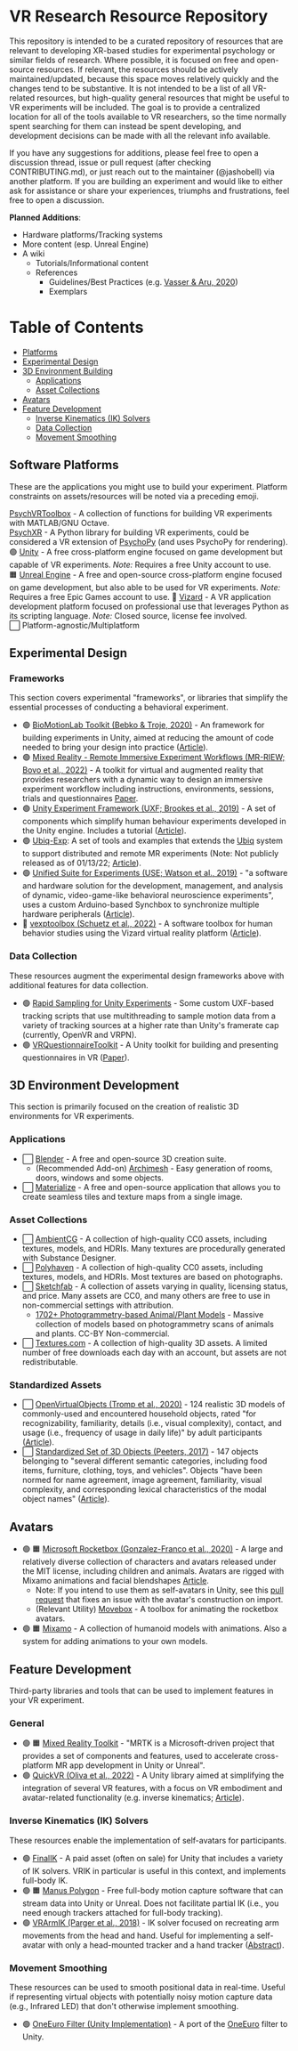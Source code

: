 # VR Research Resource Repository

This repository is intended to be a curated repository of resources that are relevant to developing XR-based studies for experimental psychology or similar fields of research. Where possible, it is focused on free and open-source resources. If relevant, the resources should be actively maintained/updated, because this space moves relatively quickly and the changes tend to be substantive. It is not intended to be a list of all VR-related resources, but high-quality general resources that might be useful to VR experiments will be included. The goal is to provide a centralized location for all of the tools available to VR researchers, so the time normally spent searching for them can instead be spent developing, and development decisions can be made with all the relevant info available. 

If you have any suggestions for additions, please feel free to open a discussion thread, issue or pull request (after checking CONTRIBUTING.md), or just reach out to the maintainer (@jashobell) via another platform. If you are building an experiment and would like to either ask for assistance or share your experiences, triumphs and frustrations, feel free to open a discussion.

**Planned Additions**:

- Hardware platforms/Tracking systems
- More content (esp. Unreal Engine)
- A wiki
    - Tutorials/Informational content
    - References
        - Guidelines/Best Practices (e.g. [Vasser & Aru, 2020](https://www.sciencedirect.com/science/article/pii/S2352250X20300683))
        - Exemplars

# Table of Contents
- [Platforms](#software-platforms)
- [Experimental Design](#experimental-design)
- [3D Environment Building](#3d-environment-building)
    - [Applications](#applications)
    - [Asset Collections](#asset-collections)
- [Avatars](#avatars)
- [Feature Development](#feature-development)
    - [Inverse Kinematics (IK) Solvers](#inverse-kinematics-ik-solvers)
    - [Data Collection](#data-collection)
    - [Movement Smoothing](#movement-smoothing)



## Software Platforms
These are the applications you might use to build your experiment. Platform constraints on assets/resources will be noted via a preceding emoji.

[PsychVRToolbox](http://psychtoolbox.org/docs/PsychVRToolbox) - A collection of functions for building VR experiments with MATLAB/GNU Octave.  
[PsychXR](psychxr.org) - A Python library for building VR experiments, could be considered a VR extension of [PsychoPy](https://www.psychopy.org/) (and uses PsychoPy for rendering).  
:green_circle: [Unity](https://unity.com/) - A free cross-platform engine focused on game development but capable of VR experiments. *Note:* Requires a free Unity account to use.  
:orange_square: [Unreal Engine](https://www.unrealengine.com/en-US) - A free and open-source cross-platform engine focused on game development, but also able to be used for VR experiments. *Note:* Requires a free Epic Games account to use.
:large_blue_diamond: [Vizard](https://www.worldviz.com/vizard-virtual-reality-software) - A VR application development platform focused on professional use that leverages Python as its scripting language. *Note:* Closed source, license fee involved.    
:white_large_square: Platform-agnostic/Multiplatform  


## Experimental Design

### Frameworks
This section covers experimental "frameworks", or libraries that simplify the essential processes of conducting a behavioral experiment.

- :green_circle: [BioMotionLab Toolkit (Bebko & Troje, 2020)](https://github.com/BioMotionLab/TUX) - An framework for building experiments in Unity, aimed at reducing the amount of code needed to bring your design into practice ([Article](https://psyarxiv.com/arvkf/)).    
- :green_circle: [Mixed Reality - Remote Immersive Experiment Workflows (MR-RIEW; Bovo et al., 2022)](https://github.com/CrowdVRLab/MR-RIEW) - A toolkit for virtual and augmented reality that provides researchers with a dynamic way to design an immersive experiment workflow including instructions, environments, sessions, trials and questionnaires [Paper](https://ieeexplore.ieee.org/document/9757432).
- :green_circle: [Unity Experiment Framework (UXF; Brookes et al., 2019)](https://github.com/immersivecognition/unity-experiment-framework) - A set of components which simplify human behaviour experiments developed in the Unity engine. Includes a tutorial ([Article](https://link.springer.com/article/10.3758/s13428-019-01242-0)).
- :green_circle: [Ubiq-Exp](https://ubiq.online/publications/ubiq-exp/): A set of tools and examples that extends the [Ubiq](https://github.com/UCL-VR/ubiq/) system to support distributed and remote MR experiments (Note: Not publicly released as of 01/13/22; [Article](https://www.frontiersin.org/articles/10.3389/frvir.2022.912078/full)).
- :green_circle: [Unified Suite for Experiments (USE; Watson et al., 2019)](http://accl.psy.vanderbilt.edu/resources/analysis-tools/unifiedsuiteforexperiments/) - "a software and hardware solution for the development, management, and analysis of dynamic, video-game-like behavioral neuroscience experiments", uses a custom Arduino-based Synchbox to synchronize multiple hardware peripherals ([Article](https://www.sciencedirect.com/science/article/abs/pii/S0165027019302316)).
- :large_blue_diamond: [vexptoolbox (Schuetz et al., 2022)](https://github.com/ischtz/vizard-experiment-toolbox) - A software toolbox for human behavior studies using the Vizard virtual reality platform ([Article](https://link.springer.com/article/10.3758/s13428-022-01831-6)).

### Data Collection
These resources augment the experimental design frameworks above with additional features for data collection.

- :green_circle: [Rapid Sampling for Unity Experiments](https://github.com/JashoBell/rapid-sampling-for-unity-experiments) - Some custom UXF-based tracking scripts that use multithreading to sample motion data from a variety of tracking sources at a higher rate than Unity's framerate cap (currently, OpenVR and VRPN).
- :green_circle: [VRQuestionnaireToolkit](https://github.com/MartinFk/VRQuestionnaireToolkit) - A Unity toolkit for building and presenting questionnaires in VR ([Paper](https://hcitang.org/papers/2020-uist2020wip-feick-vrqt.pdf)).

## 3D Environment Development
This section is primarily focused on the creation of realistic 3D environments for VR experiments.

### Applications
- :white_large_square: [Blender](https://www.blender.org/) - A free and open-source 3D creation suite.  
    - (Recommended Add-on) [Archimesh](https://docs.blender.org/manual/en/3.3/addons/add_mesh/archimesh.html) - Easy generation of rooms, doors, windows and some objects.
- :white_large_square: [Materialize](https://boundingboxsoftware.com/materialize/) - A free and open-source application that allows you to create seamless tiles and texture maps from a single image.

### Asset Collections
- :white_large_square: [AmbientCG](https://ambientcg.com/) - A collection of high-quality CC0 assets, including textures, models, and HDRIs. Many textures are procedurally generated with Substance Designer.
- :white_large_square: [Polyhaven](https://polyhaven.com/) - A collection of high-quality CC0 assets, including textures, models, and HDRIs. Most textures are based on photographs.
- :white_large_square: [Sketchfab](https://sketchfab.com/) - A collection of assets varying in quality, licensing status, and price. Many assets are CC0, and many others are free to use in non-commercial settings with attribution.
    - [1702+ Photogrammetry-based Animal/Plant Models](https://sketchfab.com/ffishAsia-and-floraZia) - Massive collection of models based on photogrammetry scans of animals and plants. CC-BY Non-commercial.
- :white_large_square: [Textures.com](https://www.textures.com/) - A collection of high-quality 3D assets. A limited number of free downloads each day with an account, but assets are not redistributable.

### Standardized Assets
- :white_large_square: [OpenVirtualObjects (Tromp et al., 2020)](https://edmond.mpdl.mpg.de/dataset.xhtml?persistentId=doi:10.17617/3.ANGZTW) - 124 realistic 3D models of commonly-used and encountered household objects, rated "for recognizability, familiarity, details (i.e., visual complexity), contact, and usage (i.e., frequency of usage in daily life)" by adult participants ([Article](https://www.frontiersin.org/articles/10.3389/frvir.2020.611091/full)).
- :white_large_square: [Standardized Set of 3D Objects (Peeters, 2017)](https://archive.mpi.nl/mpi/islandora/object/mpi:1839_CA8BDA0E_B042_417F_8661_8810B57E6732?asOfDateTime=2018-03-02T11:00:00.000Z) - 147 objects belonging to "several different semantic categories, including food items, furniture, clothing, toys, and vehicles". Objects "have been normed for name agreement, image agreement, familiarity, visual complexity, and corresponding lexical characteristics of the modal object names" ([Article](https://link.springer.com/article/10.3758/s13428-017-0925-3)).

## Avatars
- :green_circle: :orange_square: [Microsoft Rocketbox (Gonzalez-Franco et al., 2020)](https://github.com/microsoft/Microsoft-Rocketbox) - A large and relatively diverse collection of characters and avatars released under the MIT license, including children and animals. Avatars are rigged with Mixamo animations and facial blendshapes [Article](https://www.frontiersin.org/articles/10.3389/frvir.2020.561558/full). 
    - Note: If you intend to use them as self-avatars in Unity, see this [pull request](https://github.com/microsoft/Microsoft-Rocketbox/pull/19) that fixes an issue with the avatar's construction on import.
    - (Relevant Utility) [Movebox](https://github.com/microsoft/MoveBox-for-Microsoft-Rocketbox) - A toolbox for animating the rocketbox avatars.
- :green_circle: :orange_square: [Mixamo](https://www.mixamo.com/) - A collection of humanoid models with animations. Also a system for adding animations to your own models.

## Feature Development  
Third-party libraries and tools that can be used to implement features in your VR experiment.

### General

- :green_circle: :orange_square: [Mixed Reality Toolkit](https://github.com/microsoft/MixedRealityToolkit) - "MRTK is a Microsoft-driven project that provides a set of components and features, used to accelerate cross-platform MR app development in Unity or Unreal". 
- :green_circle: [QuickVR (Oliva et al., 2022)](https://github.com/eventlab-projects/com.quickvr.quickbase) - A Unity library aimed at simplifying the integration of several VR features, with a focus on VR embodiment and avatar-related functionality (e.g. inverse kinematics; [Article](https://www.frontiersin.org/articles/10.3389/frvir.2022.937191/full)).

### Inverse Kinematics (IK) Solvers
These resources enable the implementation of self-avatars for participants.

- :green_circle: [FinalIK](https://assetstore.unity.com/packages/tools/animation/final-ik-14290) - A paid asset (often on sale) for Unity that includes a variety of IK solvers. VRIK in particular is useful in this context, and implements full-body IK.
- :green_circle: :orange_square: [Manus Polygon](https://www.manus-meta.com/software/polygon) - Free full-body motion capture software that can stream data into Unity or Unreal. Does not facilitate partial IK (i.e., you need enough trackers attached for full-body tracking).
- :green_circle: [VRArmIK (Parger et al., 2018)](https://github.com/dabeschte/VRArmIK) - IK solver focused on recreating arm movements from the head and hand. Useful for implementing a self-avatar with only a head-mounted tracker and a hand tracker ([Abstract](https://dl.acm.org/doi/abs/10.1145/3281505.3281529)).

### Movement Smoothing
These resources can be used to smooth positional data in real-time. Useful if representing virtual objects with potentially noisy motion capture data (e.g., Infrared LED) that don't otherwise implement smoothing.

- :green_circle: [OneEuro Filter (Unity Implementation)](https://github.com/DarioMazzanti/OneEuroFilterUnity) - A port of the [OneEuro](https://gery.casiez.net/1euro/) filter to Unity.

